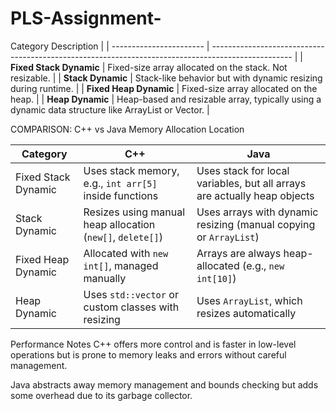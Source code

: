 # PLS-Assignment-
Category                    Description                                                                                        |
| ----------------------- | -------------------------------------------------------------------------------------------------- |
| **Fixed Stack Dynamic** | Fixed-size array allocated on the stack. Not resizable.                                            |
| **Stack Dynamic**       | Stack-like behavior but with dynamic resizing during runtime.                                      |
| **Fixed Heap Dynamic**  | Fixed-size array allocated on the heap.                                                            |
| **Heap Dynamic**        | Heap-based and resizable array, typically using a dynamic data structure like ArrayList or Vector. |

 COMPARISON: C++ vs Java Memory Allocation Location


| Category            | C++                                                        | Java                                                                     |
| ------------------- | ---------------------------------------------------------- | ------------------------------------------------------------------------ |
| Fixed Stack Dynamic | Uses stack memory, e.g., `int arr[5]` inside functions     | Uses stack for local variables, but all arrays are actually heap objects |
| Stack Dynamic       | Resizes using manual heap allocation (`new[]`, `delete[]`) | Uses arrays with dynamic resizing (manual copying or `ArrayList`)        |
| Fixed Heap Dynamic  | Allocated with `new int[]`, managed manually               | Arrays are always heap-allocated (e.g., `new int[10]`)                   |
| Heap Dynamic        | Uses `std::vector` or custom classes with resizing         | Uses `ArrayList`, which resizes automatically                            |


Performance Notes
C++ offers more control and is faster in low-level operations but is prone to memory leaks and errors without careful management.

Java abstracts away memory management and bounds checking but adds some overhead due to its garbage collector.
